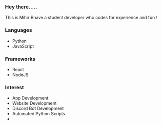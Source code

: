 ### Hey there.....
This is Mihir Bhave a student developer who codes for experience and fun !

### Languages 
- Python
- JavaScript

### Frameworks
- React
- NodeJS

### Interest
- App Development
- Website Development
- Discord Bot Development
- Automated Python Scripts
- 

<!--
**MihirBhave/MihirBhave** is a ✨ _special_ ✨ repository because its `README.md` (this file) appears on your GitHub profile.

Here are some ideas to get you started:

- 🔭 I’m currently working on ...
- 🌱 I’m currently learning ...
- 👯 I’m looking to collaborate on ...
- 🤔 I’m looking for help with ...
- 💬 Ask me about ...
- 📫 How to reach me: ...
- 😄 Pronouns: ...
- ⚡ Fun fact: ...
-->
